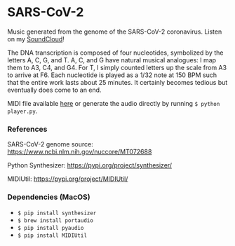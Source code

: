 # SARS-CoV-2
Music generated from the genome of the SARS-CoV-2 coronavirus. Listen on my [SoundCloud](https://soundcloud.com/skrubstudio/sars-cov-2)!

The DNA transcription is composed of four nucleotides, symbolized by the letters A, C, G, and T. A, C, and G have natural musical analogues: I map them to A3, C4, and G4. For T, I simply counted letters up the scale from A3 to arrive at F6. Each nucleotide is played as a 1/32 note at 150 BPM such that the entire work lasts about 25 minutes. It certainly becomes tedious but eventually does come to an end.

MIDI file available [here](https://github.com/michaelburks/sars-cov-2/blob/master/output/sars-cov-2.mid) or generate the audio directly by running `$ python player.py`.

### References
SARS-CoV-2 genome source: https://www.ncbi.nlm.nih.gov/nuccore/MT072688

Python Synthesizer: https://pypi.org/project/synthesizer/

MIDIUtil: https://pypi.org/project/MIDIUtil/

### Dependencies (MacOS)
* `$ pip install synthesizer`
* `$ brew install portaudio`
* `$ pip install pyaudio`
* `$ pip install MIDIUtil`

